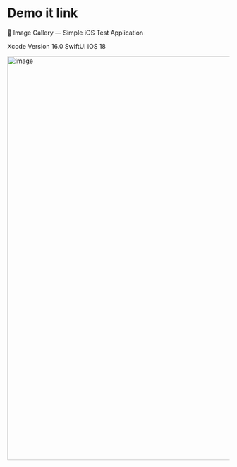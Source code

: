 # Demo it link

📱 Image Gallery — Simple iOS Test Application

Xcode Version 16.0
SwiftUI iOS 18

<img width="913" alt="image" src="https://github.com/user-attachments/assets/b5515f66-581c-4627-ae96-1df8a15652db" />
